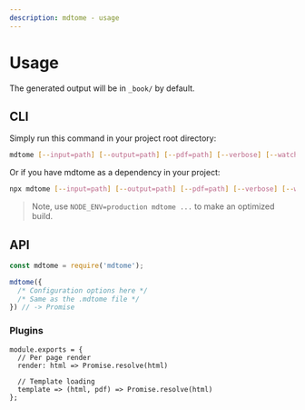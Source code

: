 ```yaml
---
description: mdtome - usage
---
```


# Usage

The generated output will be in `_book/` by default.

## CLI

Simply run this command in your project root directory:

```bash
mdtome [--input=path] [--output=path] [--pdf=path] [--verbose] [--watch]
```

Or if you have mdtome as a dependency in your project:

```bash
npx mdtome [--input=path] [--output=path] [--pdf=path] [--verbose] [--watch]
```

> Note, use `NODE_ENV=production mdtome ...` to make an optimized build.

## API

```javascript
const mdtome = require('mdtome');

mdtome({
  /* Configuration options here */
  /* Same as the .mdtome file */
}) // -> Promise
```

### Plugins

```
module.exports = {
  // Per page render
  render: html => Promise.resolve(html)

  // Template loading
  template => (html, pdf) => Promise.resolve(html)
};
```


